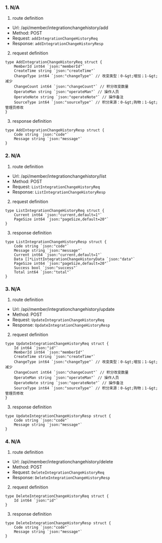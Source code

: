 ### 1. N/A

1. route definition

- Url: /api/member/integrationchangehistory/add
- Method: POST
- Request: `addIntegrationChangeHistoryReq`
- Response: `addIntegrationChangeHistoryResp`

2. request definition



```golang
type AddIntegrationChangeHistoryReq struct {
	MemberId int64 `json:"memberId"`
	CreateTime string `json:"createTime"`
	ChangeType int64 `json:"changeType"` // 改变类型：0-&gt;增加；1-&gt;减少
	ChangeCount int64 `json:"changeCount"` // 积分改变数量
	OperateMan string `json:"operateMan"` // 操作人员
	OperateNote string `json:"operateNote"` // 操作备注
	SourceType int64 `json:"sourceType"` // 积分来源：0-&gt;购物；1-&gt;管理员修改
}
```


3. response definition



```golang
type AddIntegrationChangeHistoryResp struct {
	Code string `json:"code"`
	Message string `json:"message"`
}
```

### 2. N/A

1. route definition

- Url: /api/member/integrationchangehistory/list
- Method: POST
- Request: `ListIntegrationChangeHistoryReq`
- Response: `ListIntegrationChangeHistoryResp`

2. request definition



```golang
type ListIntegrationChangeHistoryReq struct {
	Current int64 `json:"current,default=1"`
	PageSize int64 `json:"pageSize,default=20"`
}
```


3. response definition



```golang
type ListIntegrationChangeHistoryResp struct {
	Code string `json:"code"`
	Message string `json:"message"`
	Current int64 `json:"current,default=1"`
	Data []*ListtIntegrationChangeHistoryData `json:"data"`
	PageSize int64 `json:"pageSize,default=20"`
	Success bool `json:"success"`
	Total int64 `json:"total"`
}
```

### 3. N/A

1. route definition

- Url: /api/member/integrationchangehistory/update
- Method: POST
- Request: `UpdateIntegrationChangeHistoryReq`
- Response: `UpdateIntegrationChangeHistoryResp`

2. request definition



```golang
type UpdateIntegrationChangeHistoryReq struct {
	Id int64 `json:"id"`
	MemberId int64 `json:"memberId"`
	CreateTime string `json:"createTime"`
	ChangeType int64 `json:"changeType"` // 改变类型：0-&gt;增加；1-&gt;减少
	ChangeCount int64 `json:"changeCount"` // 积分改变数量
	OperateMan string `json:"operateMan"` // 操作人员
	OperateNote string `json:"operateNote"` // 操作备注
	SourceType int64 `json:"sourceType"` // 积分来源：0-&gt;购物；1-&gt;管理员修改
}
```


3. response definition



```golang
type UpdateIntegrationChangeHistoryResp struct {
	Code string `json:"code"`
	Message string `json:"message"`
}
```

### 4. N/A

1. route definition

- Url: /api/member/integrationchangehistory/delete
- Method: POST
- Request: `DeleteIntegrationChangeHistoryReq`
- Response: `DeleteIntegrationChangeHistoryResp`

2. request definition



```golang
type DeleteIntegrationChangeHistoryReq struct {
	Id int64 `json:"id"`
}
```


3. response definition



```golang
type DeleteIntegrationChangeHistoryResp struct {
	Code string `json:"code"`
	Message string `json:"message"`
}
```

